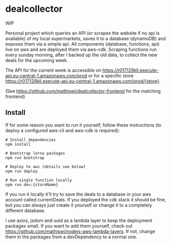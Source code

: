 # dealcollector

WIP

Personal project which queries an API (or scrapes the website if no api is available) of my local supermarkets, saves it to a database (dynamoDB) and exposes them via a simple api. All components (database, functions, api) live on aws and are deployed them via aws-cdk.
Scraping functions run every sunday morning, after I backed up the old data, to collect the new deals for the upcoming week.


The API for the current week is accessible on https://r017129kll.execute-api.eu-central-1.amazonaws.com/prod or for a specific store https://r017129kll.execute-api.eu-central-1.amazonaws.com/prod/{store}. 

(See https://github.com/mathiswi/dealcollector-frontend for the matching frontend)

## Install

If for some reason you want to run it yourself, follow these instructions (to deploy a configured aws-cli and aws-cdk is required):

```
# Install dependencies
npm install

# Bootstrap lerna packages
npm run bootstrap

# Deploy to aws (details see below)
npm run deploy

# Run single function locally
npm run dev:{storeName}
```
If you run it locally it'll try to save the deals to a database in your aws account called currentDeals. If you deployed the cdk stack it should be fine, but you can always just create it yourself or change it to a completely different database.

I use axios, jsdom and uuid as a lambda layer to keep the deployment packages small. If you want to add them yourself, check out https://github.com/mathiswi/nodejs-aws-lambda-layers. If not, change them in the packages from a devDependency to a normal one.


